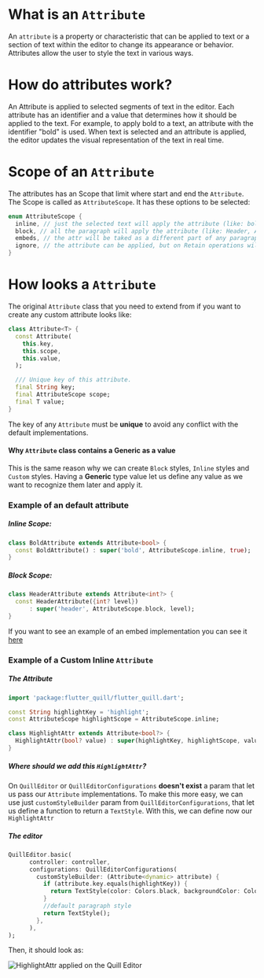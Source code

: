 # What is an `Attribute`

An `attribute` is a property or characteristic that can be applied to text or a section of text within the editor to change its appearance or behavior. Attributes allow the user to style the text in various ways.

# How do attributes work?

An Attribute is applied to selected segments of text in the editor. Each attribute has an identifier and a value that determines how it should be applied to the text. For example, to apply bold to a text, an attribute with the identifier "bold" is used. When text is selected and an attribute is applied, the editor updates the visual representation of the text in real time.

# Scope of an `Attribute`

The attributes has an Scope that limit where start and end the `Attribute`. The Scope is called as `AttributeScope`. It has these options to be selected:

```dart
enum AttributeScope {
  inline, // just the selected text will apply the attribute (like: bold, italic or strike)
  block, // all the paragraph will apply the attribute (like: Header, Alignment or CodeBlock)
  embeds, // the attr will be taked as a different part of any paragraph or line, working as a block (By now not works as an inline)
  ignore, // the attribute can be applied, but on Retain operations will be ignored
}
```

# How looks a `Attribute`

The original `Attribute` class that you need to extend from if you want to create any custom attribute looks like:

```dart
class Attribute<T> {
  const Attribute(
    this.key,
    this.scope,
    this.value,
  );

  /// Unique key of this attribute.
  final String key;
  final AttributeScope scope;
  final T value;
}
```

The key of any `Attribute` must be **unique** to avoid any conflict with the default implementations. 

#### Why `Attribute` class contains a **Generic** as a value

This is the same reason why we can create `Block` styles, `Inline` styles and `Custom` styles. Having a **Generic** type value let us define any value as we want to recognize them later and apply it.

### Example of an default attribute

##### Inline Scope:
```dart
class BoldAttribute extends Attribute<bool> {
  const BoldAttribute() : super('bold', AttributeScope.inline, true);
}
```

##### Block Scope:

```dart
class HeaderAttribute extends Attribute<int?> {
  const HeaderAttribute({int? level})
      : super('header', AttributeScope.block, level);
}
```
If you want to see an example of an embed implementation you can see it [here](https://github.com/singerdmx/flutter-quill/blob/master/doc/custom_embed_blocks.md)

### Example of a Custom Inline `Attribute`

##### The Attribute

```dart
import 'package:flutter_quill/flutter_quill.dart';

const String highlightKey = 'highlight';
const AttributeScope highlightScope = AttributeScope.inline;

class HighlightAttr extends Attribute<bool?> {
  HighlightAttr(bool? value) : super(highlightKey, highlightScope, value);
}
```

##### Where should we add this `HighlightAttr`? 

On `QuillEditor` or `QuillEditorConfigurations` **doesn't exist** a param that let us pass our `Attribute` implementations. To make this more easy, we can use just `customStyleBuilder` param from `QuillEditorConfigurations`, that let us define a function to return a `TextStyle`. With this, we can define now our `HighlightAttr`

##### The editor 
```dart
QuillEditor.basic(
      controller: controller,
      configurations: QuillEditorConfigurations(
        customStyleBuilder: (Attribute<dynamic> attribute) {
          if (attribute.key.equals(highlightKey)) {
            return TextStyle(color: Colors.black, backgroundColor: Colors.yellow);
          }
          //default paragraph style
          return TextStyle();
        },
      ),
);
```

Then, it should look as:

![HighlightAttr applied on the Quill Editor](https://github.com/user-attachments/assets/89c7bda5-f0de-4832-bcaa-8e0ccbe9be18)
